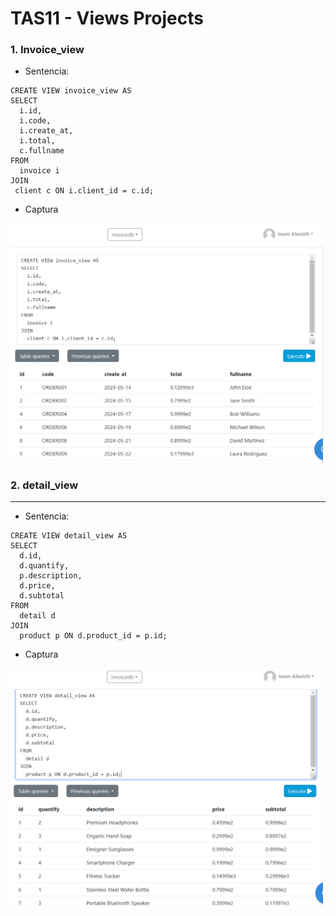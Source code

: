 # TAS11 - Views Projects

### 1. Invoice_view
- Sentencia:
```
CREATE VIEW invoice_view AS 
SELECT
  i.id,
  i.code,
  i.create_at,
  i.total,
  c.fullname
FROM
  invoice i
JOIN
 client c ON i.client_id = c.id;
```

- Captura

<img src="./capturas/Pasted image 20240623213513.png" alt="drawing0" width="500"/>

### 2. detail_view
---
- Sentencia:
```
CREATE VIEW detail_view AS 
SELECT
  d.id,
  d.quantify,
  p.description,
  d.price,
  d.subtotal
FROM
  detail d
JOIN
  product p ON d.product_id = p.id;
```

- Captura

<img src="./capturas/Pasted image 20240623213814.png" alt="drawing0" width="500"/>
